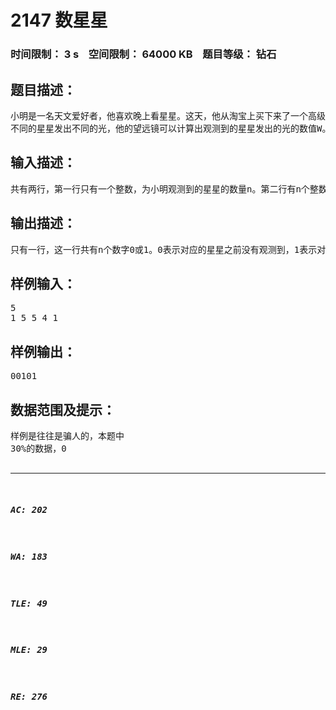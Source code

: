 # 2147 数星星   
### 时间限制： 3 s&nbsp;&nbsp;&nbsp;&nbsp;空间限制： 64000 KB&nbsp;&nbsp;&nbsp;&nbsp;题目等级： 钻石  
## 题目描述：  

<pre>
小明是一名天文爱好者，他喜欢晚上看星星。这天，他从淘宝上买下来了一个高级望远镜。他十分开心，于是他晚上去操场上看星星。
不同的星星发出不同的光，他的望远镜可以计算出观测到的星星发出的光的数值W。小明当然想尽可能地多看到星星，于是他每看到一颗星星，就要看看他之前有没有看过这颗星星。但是他看的星星太多了，他根本数不过来，于是他让你帮忙。
</pre>
  
  
## 输入描述：  

<pre>
共有两行，第一行只有一个整数，为小明观测到的星星的数量n。第二行有n个整数，每两个整数由一个空格隔开，分别为小明观测到每颗星星的光的数值W[1]-W[n]。
</pre>
  
  
## 输出描述：  

<pre>
只有一行，这一行共有n个数字0或1。0表示对应的星星之前没有观测到，1表示对应的星星之前已经看过了。注意：数字之间没有空格！
</pre>
  
  
## 样例输入：  

<pre>
5
1 5 5 4 1
</pre>
  
  
## 样例输出：  

<pre>
00101
</pre>
  
  
## 数据范围及提示：  

<pre>
样例是往往是骗人的，本题中
30%的数据，0<n≤5000。
20%的数据，-20000≤W≤20000。
60%的数据，0<n≤50000。
100%的数据，0<n≤500000；-2000000000≤W≤2000000000。
</pre>
  
  
***  

##### AC: 202  
##### WA: 183  
##### TLE: 49  
##### MLE: 29  
##### RE: 276  
